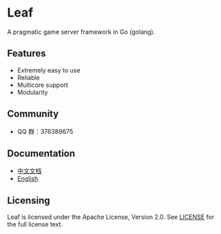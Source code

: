 Leaf
====
A pragmatic game server framework in Go (golang).

Features
---------

* Extremely easy to use
* Reliable
* Multicore support
* Modularity

Community
---------

* QQ 群：376389675

Documentation
---------

* [中文文档](https://github.com/islovingness/leaf/blob/master/TUTORIAL_ZH.md)
* [English](https://github.com/islovingness/leaf/blob/master/TUTORIAL_EN.md)

Licensing
---------

Leaf is licensed under the Apache License, Version 2.0. See [LICENSE](https://github.com/islovingness/leaf/blob/master/LICENSE) for the full license text.

